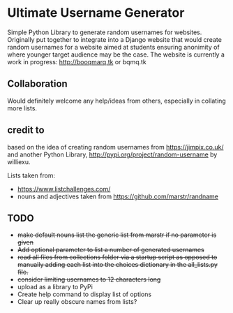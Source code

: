 # Ultimate Username Generator
Simple Python Library to generate random usernames for websites.
Originally put together to integrate into a Django website that would create random usernames for a website aimed at students ensuring anonimity of where younger target audience may be the case.
The website is currently a work in progress: http://booqmarq.tk or bqmq.tk

## Collaboration
Would definitely welcome any help/ideas from others, especially in collating more lists.

## credit to
based on the idea of creating random usernames from https://jimpix.co.uk/ and another Python Library, http://pypi.org/project/random-username by williexu.

Lists taken from:
- https://www.listchallenges.com/
- nouns and adjectives taken from https://github.com/marstr/randname


## TODO
- ~~make default nouns list the generic list from marstr if no parameter is given~~
- ~~Add optional parameter to list a number of generated usernames~~
- ~~read all files from collections folder via a startup script as opposed to manually adding each list into the choices dictionary in the all_lists.py file.~~
- ~~consider limiting usernames to 12 characters long~~
- upload as a library to PyPi
- Create help command to display list of options
- Clear up really obscure names from lists?
 